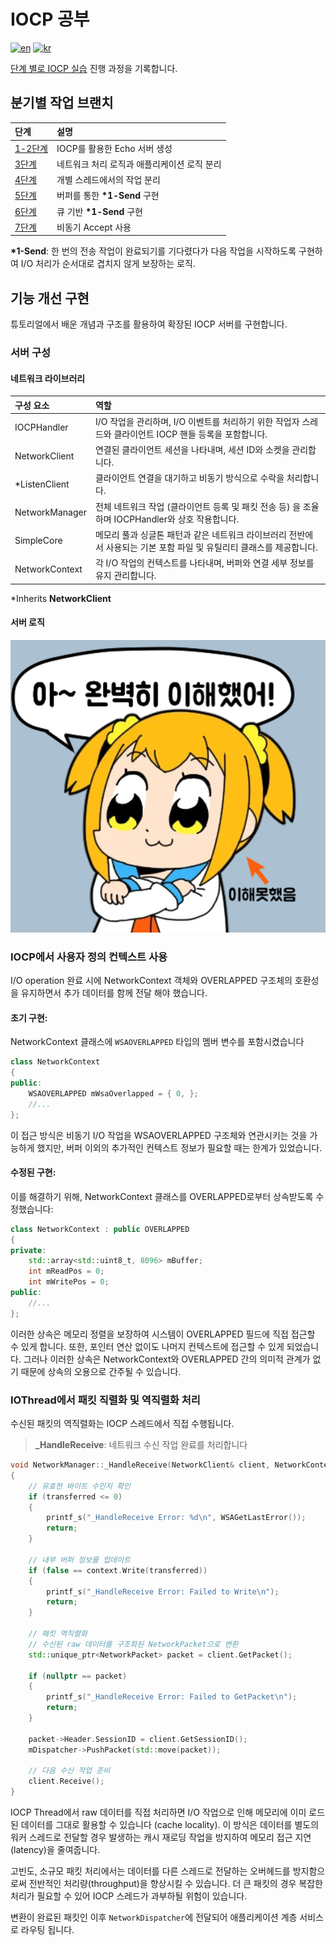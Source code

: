# IOCP 공부

[![en](https://img.shields.io/badge/lang-en-yellow.svg)](README.md)
[![kr](https://img.shields.io/badge/lang-kr-red.svg)](README.kr.md)

[단계 별로 IOCP 실습](https://github.com/jacking75/edu_cpp_IOCP.git) 진행 과정을 기록합니다.

## 분기별 작업 브랜치

| 단계                                                                 | 설명                                        |
| :------------------------------------------------------------------- | :------------------------------------------ |
| [1-2단계](https://github.com/soooooyoung/iocp-study/tree/IOCP_01_02) | IOCP를 활용한 Echo 서버 생성                |
| [3단계](https://github.com/soooooyoung/iocp-study/tree/IOCP_03)      | 네트워크 처리 로직과 애플리케이션 로직 분리 |
| [4단계](https://github.com/soooooyoung/iocp-study/tree/IOCP_04)      | 개별 스레드에서의 작업 분리                 |
| [5단계](https://github.com/soooooyoung/iocp-study/tree/IOCP_05)      | 버퍼를 통한 **\*1-Send** 구현               |
| [6단계](https://github.com/soooooyoung/iocp-study/tree/IOCP_06)      | 큐 기반 **\*1-Send** 구현                   |
| [7단계](https://github.com/soooooyoung/iocp-study/tree/IOCP_07)      | 비동기 Accept 사용                          |

**\*1-Send**: 한 번의 전송 작업이 완료되기를 기다렸다가 다음 작업을 시작하도록 구현하여 I/O 처리가 순서대로 겹치지 않게 보장하는 로직.

## 기능 개선 구현

튜토리얼에서 배운 개념과 구조를 활용하여 확장된 IOCP 서버를 구현합니다.

### 서버 구성

#### 네트워크 라이브러리

| 구성 요소      | 역할                                                                                                                 |
| :------------- | :------------------------------------------------------------------------------------------------------------------- |
| IOCPHandler    | I/O 작업을 관리하며, I/O 이벤트를 처리하기 위한 작업자 스레드와 클라이언트 IOCP 핸들 등록을 포함합니다.              |
| NetworkClient  | 연결된 클라이언트 세션을 나타내며, 세션 ID와 소켓을 관리합니다.                                                      |
| \*ListenClient | 클라이언트 연결을 대기하고 비동기 방식으로 수락을 처리합니다.                                                        |
| NetworkManager | 전체 네트워크 작업 (클라이언트 등록 및 패킷 전송 등) 을 조율하며 IOCPHandler와 상호 작용합니다.                      |
| SimpleCore     | 메모리 풀과 싱글톤 패턴과 같은 네트워크 라이브러리 전반에서 사용되는 기본 포함 파일 및 유틸리티 클래스를 제공합니다. |
| NetworkContext | 각 I/O 작업의 컨텍스트를 나타내며, 버퍼와 연결 세부 정보를 유지 관리합니다.                                          |

\*Inherits **NetworkClient**

#### 서버 로직

![](images/아완벽히이해했어.jpg)

### IOCP에서 사용자 정의 컨텍스트 사용

I/O operation 완료 시에 NetworkContext 객체와 OVERLAPPED 구조체의 호환성을 유지하면서 추가 데이터를 함께 전달 해야 했습니다.

#### 초기 구현:

NetworkContext 클래스에 `WSAOVERLAPPED` 타입의 멤버 변수를 포함시켰습니다

```cpp
class NetworkContext
{
public:
    WSAOVERLAPPED mWsaOverlapped = { 0, };
    //...
};
```

이 접근 방식은 비동기 I/O 작업을 WSAOVERLAPPED 구조체와 연관시키는 것을 가능하게 했지만, 버퍼 이외의 추가적인 컨텍스트 정보가 필요할 때는 한계가 있었습니다.

#### 수정된 구현:

이를 해결하기 위해, NetworkContext 클래스를 OVERLAPPED로부터 상속받도록 수정했습니다:

```cpp
class NetworkContext : public OVERLAPPED
{
private:
    std::array<std::uint8_t, 8096> mBuffer;
    int mReadPos = 0;
    int mWritePos = 0;
public:
    //...
};
```

이러한 상속은 메모리 정렬을 보장하여 시스템이 OVERLAPPED 필드에 직접 접근할 수 있게 합니다. 또한, 포인터 연산 없이도 나머지 컨텍스트에 접근할 수 있게 되었습니다. 그러나 이러한 상속은 NetworkContext와 OVERLAPPED 간의 의미적 관계가 없기 때문에 상속의 오용으로 간주될 수 있습니다.

### IOThread에서 패킷 직렬화 및 역직렬화 처리

수신된 패킷의 역직렬화는 IOCP 스레드에서 직접 수행됩니다.

> **\_HandleReceive**: 네트워크 수신 작업 완료를 처리합니다

```cpp
void NetworkManager::_HandleReceive(NetworkClient& client, NetworkContext& context, int transferred)
{
	// 유효한 바이트 수인지 확인
	if (transferred <= 0)
	{
		printf_s("_HandleReceive Error: %d\n", WSAGetLastError());
		return;
	}

	// 내부 버퍼 정보를 업데이트
	if (false == context.Write(transferred))
	{
		printf_s("_HandleReceive Error: Failed to Write\n");
		return;
	}

	// 패킷 역직렬화
	// 수신된 raw 데이터를 구조화된 NetworkPacket으로 변환
	std::unique_ptr<NetworkPacket> packet = client.GetPacket();

	if (nullptr == packet)
	{
		printf_s("_HandleReceive Error: Failed to GetPacket\n");
		return;
	}

	packet->Header.SessionID = client.GetSessionID();
	mDispatcher->PushPacket(std::move(packet));

	// 다음 수신 작업 준비
	client.Receive();
}
```

IOCP Thread에서 raw 데이터를 직접 처리하면 I/O 작업으로 인해 메모리에 이미 로드된 데이터를 그대로 활용할 수 있습니다 (cache locality). 이 방식은 데이터를 별도의 워커 스레드로 전달할 경우 발생하는 캐시 재로딩 작업을 방지하여 메모리 접근 지연(latency)을 줄여줍니다.

고빈도, 소규모 패킷 처리에서는 데이터를 다른 스레드로 전달하는 오버헤드를 방지함으로써 전반적인 처리량(throughput)을 향상시킬 수 있습니다. 더 큰 패킷의 경우 복잡한 처리가 필요할 수 있어 IOCP 스레드가 과부하될 위험이 있습니다.

변환이 완료된 패킷인 이후 `NetworkDispatcher`에 전달되어 애플리케이션 계층 서비스로 라우팅 됩니다.
